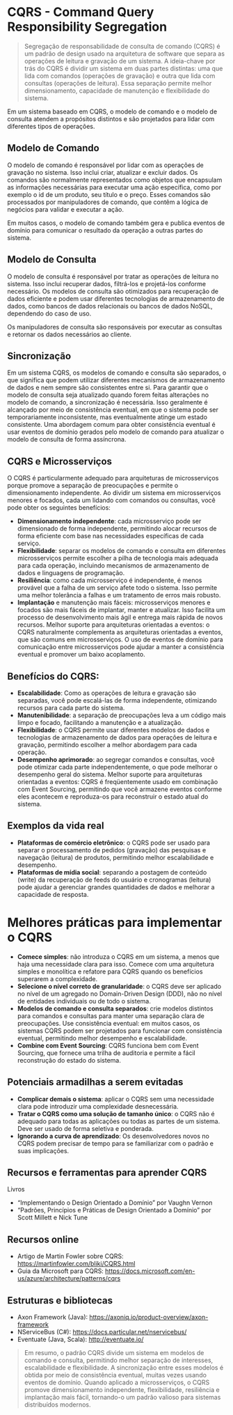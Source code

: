 # CQRS - Command Query Responsibility Segregation
> Segregação de responsabilidade de consulta de comando (CQRS) é um padrão de design usado na arquitetura de software que separa as operações de leitura e gravação de um sistema. A ideia-chave por trás do CQRS é dividir um sistema em duas partes distintas: uma que lida com comandos (operações de gravação) e outra que lida com consultas (operações de leitura). Essa separação permite melhor dimensionamento, capacidade de manutenção e flexibilidade do sistema.

Em um sistema baseado em CQRS, o modelo de comando e o modelo de consulta atendem a propósitos distintos e são projetados para lidar com diferentes tipos de operações.

## Modelo de Comando
O modelo de comando é responsável por lidar com as operações de gravação no sistema. Isso inclui criar, atualizar e excluir dados.
Os comandos são normalmente representados como objetos que encapsulam as informações necessárias para executar uma ação específica, como por exemplo o id de um produto, seu título e o preço. Esses comandos são processados por manipuladores de comando, que contêm a lógica de negócios para validar e executar a ação.

Em muitos casos, o modelo de comando também gera e publica eventos de domínio para comunicar o resultado da operação a outras partes do sistema.

## Modelo de Consulta
O modelo de consulta é responsável por tratar as operações de leitura no sistema. Isso inclui recuperar dados, filtrá-los e projetá-los conforme necessário. Os modelos de consulta são otimizados para recuperação de dados eficiente e podem usar diferentes tecnologias de armazenamento de dados, como bancos de dados relacionais ou bancos de dados NoSQL, dependendo do caso de uso.

Os manipuladores de consulta são responsáveis por executar as consultas e retornar os dados necessários ao cliente.

## Sincronização
Em um sistema CQRS, os modelos de comando e consulta são separados, o que significa que podem utilizar diferentes mecanismos de armazenamento de dados e nem sempre são consistentes entre si. Para garantir que o modelo de consulta seja atualizado quando forem feitas alterações no modelo de comando, a sincronização é necessária. Isso geralmente é alcançado por meio de consistência eventual, em que o sistema pode ser temporariamente inconsistente, mas eventualmente atinge um estado consistente. Uma abordagem comum para obter consistência eventual é usar eventos de domínio gerados pelo modelo de comando para atualizar o modelo de consulta de forma assíncrona.

## CQRS e Microsserviços
O CQRS é particularmente adequado para arquiteturas de microsserviços porque promove a separação de preocupações e permite o dimensionamento independente. Ao dividir um sistema em microsserviços menores e focados, cada um lidando com comandos ou consultas, você pode obter os seguintes benefícios:

* **Dimensionamento independente**: cada microsserviço pode ser dimensionado de forma independente, permitindo alocar recursos de forma eficiente com base nas necessidades específicas de cada serviço.
* **Flexibilidade**: separar os modelos de comando e consulta em diferentes microsserviços permite escolher a pilha de tecnologia mais adequada para cada operação, incluindo mecanismos de armazenamento de dados e linguagens de programação.
* **Resiliência**: como cada microsserviço é independente, é menos provável que a falha de um serviço afete todo o sistema. Isso permite uma melhor tolerância a falhas e um tratamento de erros mais robusto.
* **Implantação** e manutenção mais fáceis: microsserviços menores e focados são mais fáceis de implantar, manter e atualizar. Isso facilita um processo de desenvolvimento mais ágil e entrega mais rápida de novos recursos.
Melhor suporte para arquiteturas orientadas a eventos: o CQRS naturalmente complementa as arquiteturas orientadas a eventos, que são comuns em microsserviços. O uso de eventos de domínio para comunicação entre microsserviços pode ajudar a manter a consistência eventual e promover um baixo acoplamento.

## Benefícios do CQRS:
* **Escalabilidade**: Como as operações de leitura e gravação são separadas, você pode escalá-las de forma independente, otimizando recursos para cada parte do sistema.
* **Manutenibilidade**: a separação de preocupações leva a um código mais limpo e focado, facilitando a manutenção e a atualização.
* **Flexibilidade**: o CQRS permite usar diferentes modelos de dados e tecnologias de armazenamento de dados para operações de leitura e gravação, permitindo escolher a melhor abordagem para cada operação.
* **Desempenho aprimorado**: ao segregar comandos e consultas, você pode otimizar cada parte independentemente, o que pode melhorar o desempenho geral do sistema.
Melhor suporte para arquiteturas orientadas a eventos: CQRS é freqüentemente usado em combinação com Event Sourcing, permitindo que você armazene eventos conforme eles acontecem e reproduza-os para reconstruir o estado atual do sistema.

## Exemplos da vida real
* **Plataformas de comércio eletrônico**: o CQRS pode ser usado para separar o processamento de pedidos (gravação) das pesquisas e navegação (leitura) de produtos, permitindo melhor escalabilidade e desempenho.
* **Plataformas de mídia social**: separando a postagem de conteúdo (write) da recuperação de feeds do usuário e cronogramas (leitura) pode ajudar a gerenciar grandes quantidades de dados e melhorar a capacidade de resposta.

# Melhores práticas para implementar o CQRS
* **Comece simples**: não introduza o CQRS em um sistema, a menos que haja uma necessidade clara para isso. Comece com uma arquitetura simples e monolítica e refatore para CQRS quando os benefícios superarem a complexidade.
* **Selecione o nível correto de granularidade**: o CQRS deve ser aplicado no nível de um agregado no Domain-Driven Design (DDD), não no nível de entidades individuais ou de todo o sistema.
* **Modelos de comando e consulta separados**: crie modelos distintos para comandos e consultas para manter uma separação clara de preocupações.
Use consistência eventual: em muitos casos, os sistemas CQRS podem ser projetados para funcionar com consistência eventual, permitindo melhor desempenho e escalabilidade.
* **Combine com Event Sourcing**: CQRS funciona bem com Event Sourcing, que fornece uma trilha de auditoria e permite a fácil reconstrução do estado do sistema.
  
## Potenciais armadilhas a serem evitadas
* **Complicar demais o sistema**: aplicar o CQRS sem uma necessidade clara pode introduzir uma complexidade desnecessária.
* **Tratar o CQRS como uma solução de tamanho único**: o CQRS não é adequado para todas as aplicações ou todas as partes de um sistema. Deve ser usado de forma seletiva e ponderada.
* **Ignorando a curva de aprendizado**: Os desenvolvedores novos no CQRS podem precisar de tempo para se familiarizar com o padrão e suas implicações.
  
## Recursos e ferramentas para aprender CQRS
Livros
* “Implementando o Design Orientado a Domínio” por Vaughn Vernon
* “Padrões, Princípios e Práticas de Design Orientado a Domínio” por Scott Millett e Nick Tune

## Recursos online
* Artigo de Martin Fowler sobre CQRS: https://martinfowler.com/bliki/CQRS.html
* Guia da Microsoft para CQRS: https://docs.microsoft.com/en-us/azure/architecture/patterns/cqrs

## Estruturas e bibliotecas
* Axon Framework (Java): https://axoniq.io/product-overview/axon-framework
* NServiceBus (C#): https://docs.particular.net/nservicebus/
* Eventuate (Java, Scala): http://eventuate.io/

> Em resumo, o padrão CQRS divide um sistema em modelos de comando e consulta, permitindo melhor separação de interesses, escalabilidade e flexibilidade. A sincronização entre esses modelos é obtida por meio de consistência eventual, muitas vezes usando eventos de domínio. Quando aplicado a microsserviços, o CQRS promove dimensionamento independente, flexibilidade, resiliência e implantação mais fácil, tornando-o um padrão valioso para sistemas distribuídos modernos.
